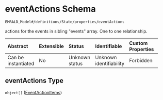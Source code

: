 # eventActions Schema

```txt
EMRALD_Model#/definitions/State/properties/eventActions
```

actions for the events in sibling "events" array. One to one relationship.

| Abstract            | Extensible | Status         | Identifiable            | Custom Properties | Additional Properties | Access Restrictions | Defined In                                                                                    |
| :------------------ | :--------- | :------------- | :---------------------- | :---------------- | :-------------------- | :------------------ | :-------------------------------------------------------------------------------------------- |
| Can be instantiated | No         | Unknown status | Unknown identifiability | Forbidden         | Allowed               | none                | [EMRALD\_JsonSchemaV3\_0.json\*](../../out/EMRALD_JsonSchemaV3_0.json "open original schema") |

## eventActions Type

`object[]` ([EventActionItems](emrald_jsonschemav3_0-definitions-state-properties-eventactions-eventactionitems.md))
